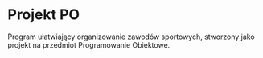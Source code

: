 # Projekt PO
Program ułatwiający organizowanie zawodów sportowych, stworzony jako projekt na przedmiot Programowanie Obiektowe.
